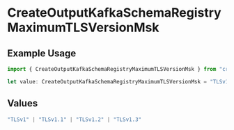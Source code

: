 # CreateOutputKafkaSchemaRegistryMaximumTLSVersionMsk

## Example Usage

```typescript
import { CreateOutputKafkaSchemaRegistryMaximumTLSVersionMsk } from "cribl-control-plane/models/operations";

let value: CreateOutputKafkaSchemaRegistryMaximumTLSVersionMsk = "TLSv1.3";
```

## Values

```typescript
"TLSv1" | "TLSv1.1" | "TLSv1.2" | "TLSv1.3"
```